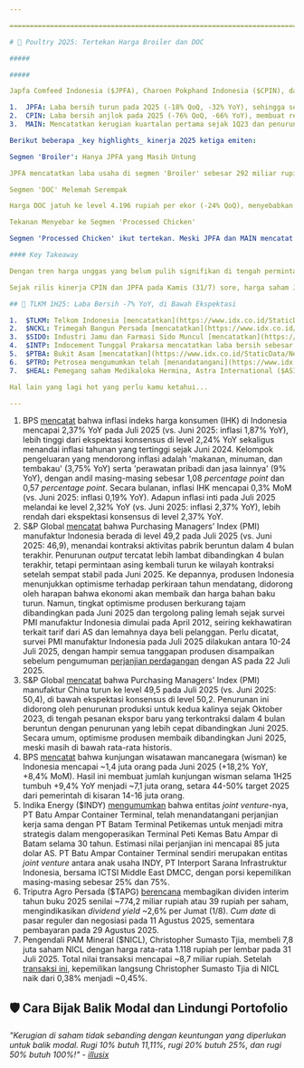 ```yaml
---

==================================================================================================================================================================================================================================

# 🐔 Poultry 2Q25: Tertekan Harga Broiler dan DOC

#####

##### 

Japfa Comfeed Indonesia ($JPFA), Charoen Pokphand Indonesia ($CPIN), dan Malindo Feedmill ($MAIN) mencatatkan kinerja yang tertekan selama 2Q25, seiring penurunan tajam harga ayam broiler dan DOC di tengah permintaan yang belum pulih. JPFA menjadi yang paling unggul pada kuartal ini, sementara CPIN dan MAIN mengalami koreksi signifikan, bahkan mencatatkan kerugian operasional di beberapa lini. Hasil ini sejalan dengan _[outlook](https://stockbit.com/post/18469022)_ [kami sebelumnya](https://stockbit.com/post/18469022), bahwa ketiadaan musim _festive_ (Lebaran) dan efek historis bulan Suro berpotensi menekan harga unggas.

1.  JPFA: Laba bersih turun pada 2Q25 (-18% QoQ, -32% YoY), sehingga selama 1H25 turun -16% YoY dan di bawah ekspektasi (43%/40% dari estimasi 2025F Stockbit/Konsensus).
2.  CPIN: Laba bersih anjlok pada 2Q25 (-76% QoQ, -66% YoY), membuat realisasi selama 1H25 tumbuh +7% YoY dan di bawah ekspektasi (42%/45% dari estimasi 2025F Stockbit/Konsensus).
3.  MAIN: Mencatatkan kerugian kuartalan pertama sejak 1Q23 dan penurunan laba bersih -91% YoY pada 1H25.

Berikut beberapa _key highlights_ kinerja 2Q25 ketiga emiten:

Segmen 'Broiler': Hanya JPFA yang Masih Untung

JPFA mencatatkan laba usaha di segmen 'Broiler' sebesar 292 miliar rupiah pada 2Q25 (+14% QoQ), meski harga broiler anjlok ke level 16.326 rupiah per kg (-15% QoQ). Sementara itu, CPIN - yang secara historis paling kuat - justru mencatatkan rugi usaha 130 miliar rupiah, sedangkan MAIN mencatat rugi 77 miliar rupiah.

Segmen 'DOC' Melemah Serempak

Harga DOC jatuh ke level 4.196 rupiah per ekor (-24% QoQ), menyebabkan ketiga emiten mencatatkan rugi usaha di segmen ini pada 2Q25. JPFA masih yang paling _resilient_ dengan rugi 13 miliar rupiah, diikuti oleh MAIN dengan rugi 45 miliar rupiah, sementara CPIN mengalami rugi terdalam sebesar 197 miliar rupiah.

Tekanan Menyebar ke Segmen 'Processed Chicken'

Segmen 'Processed Chicken' ikut tertekan. Meski JPFA dan MAIN mencatat pertumbuhan pendapatan secara tahunan pada 2Q25, laba usaha JPFA melemah ke level 79 miliar rupiah (-36% YoY) dan MAIN kembali rugi 12 miliar rupiah (vs. 2Q24: rugi 14 miliar rupiah). Sementara itu, CPIN mencatat penurunan pendapatan -17% QoQ dan laba usaha turun drastis ke 46 miliar rupiah, setelah sempat mencetak laba 331 miliar rupiah pada 1Q25.

#### Key Takeaway

Dengan tren harga unggas yang belum pulih signifikan di tengah permintaan yang masih cenderung lemah, kami menilai bahwa dibutuhkan akselerasi belanja pemerintah untuk mendorong permintaan dan pemulihan harga lanjutan pada 2H25. Dalam jangka menengah-panjang, implementasi program Makan Bergizi Gratis berpotensi meningkatkan permintaan secara struktural, jika melibatkan produk ayam sebagai bagian dari program tersebut.

Sejak rilis kinerja CPIN dan JPFA pada Kamis (31/7) sore, harga saham JPFA naik +5,31% dan CPIN turun -3,25% pada Jumat (1/8). Adapun MAIN - yang merilis kinerja pada Kamis (31/7) pagi - telah mengalami penurunan harga saham sebesar -8,8% hingga Jumat (1/8). _Outperformance_ harga saham JPFA dapat diatribusikan pada kinerjanya yang relatif paling _resilient_ dibandingkan _peers_. MAIN sendiri akan mengadakan _earnings call_ pada Jumat (8/8) pagi.

## 🤳 TLKM 1H25: Laba Bersih -7% YoY, di Bawah Ekspektasi

1.  $TLKM: Telkom Indonesia [mencatatkan](https://www.idx.co.id/StaticData/NewsAndAnnouncement/ANNOUNCEMENTSTOCK/From_EREP/202507/20250731192749-55843-0/FS%20Telkom%20Triwulan%20II%202025_Bahasa%20Rilis.pdf) laba bersih sebesar 5,1 triliun rupiah pada 2Q25 (\-10% YoY, -11% QoQ). Hasil ini membuat laba bersih selama 1H25 mencapai 11 triliun rupiah (\-7% YoY), di bawah ekspektasi (46% estimasi 2025F konsensus). Kinerja operasional terlihat lemah, dengan laba usaha pada 2Q25 turun menjadi 9,7 triliun rupiah (-7% YoY, -4% QoQ). Hasil ini membuat laba usaha selama 1H25 turun -8% YoY menjadi 19,9 triliun rupiah, di bawah ekspektasi (46% estimasi 2025F konsensus). Jumlah pelanggan segmen '_mobile'_ pada 2Q25 turun menjadi 158,4 juta (-0,9% YoY, -0,2% QoQ) dengan _average revenue per user_ (ARPU) segmen tersebut turun menjadi 41,2 ribu rupiah (-8% YoY, -3% QoQ). TLKM menjelaskan bahwa penurunan ini sesuai ekspektasi, sejalan dengan intensi untuk mengurangi _churn loops_ sambil mengendalikan harga paket perpanjangan (_renewal package_) dengan lebih disiplin.
2.  $NCKL: Trimegah Bangun Persada [mencatatkan](https://www.idx.co.id/StaticData/NewsAndAnnouncement/ANNOUNCEMENTSTOCK/From_EREP/202507/20250731164233-55317-0/TBP%20Financial%20Report%2030%20Juni%202025.pdf) laba bersih sebesar 2,4 triliun rupiah pada 2Q25 (+47,6% QoQ, +35,5% YoY). Hasil ini membuat laba bersih selama 1H25 mencapai 4,1 triliun rupiah (+46,2% YoY), melampaui ekspektasi (59,6% estimasi 2025F konsensus). Meski pendapatan secara kuartalan turun -2,2% QoQ, laba bersih masih dapat tumbuh seiring penurunan beban pokok pendapatan (-13,9% QoQ) dan beban usaha (-16,4% QoQ), sehingga margin laba kotor dan margin laba usaha masing-masing naik ke level 37,9% (vs 1Q25: 29,5%) dan 33,9% (vs 1Q25: 24,8%). Penurunan beban pokok pendapatan sendiri didorong oleh pergerakan nilai persediaan, yang berujung pada biaya rata-rata penjualan yang lebih rendah pada 2Q25. Selain itu, keuntungan dari entitas asosiasi juga naik +93,7% QoQ, utamanya berasal dari kenaikan bagian keuntungan dari Halmahera Persada Legend (+122% QoQ) dan PT Karunia Permai Sentosa (+788% QoQ).
3.  $SIDO: Industri Jamu dan Farmasi Sido Muncul [mencatatkan](https://www.idx.co.id/StaticData/NewsAndAnnouncement/ANNOUNCEMENTSTOCK/From_EREP/202507/20250731160509-56345-0/Penyampaian%20LK%20SIDO%2030%20Jun%202025.pdf) laba bersih sebesar 368 miliar rupiah pada 2Q25 (+69% YoY, +58% QoQ). Hasil ini membuat laba bersih selama 1H25 mencapai 600 miliar rupiah (\-1% YoY), melampaui ekspektasi (53% estimasi 2025F konsensus). Lonjakan laba bersih secara tahunan pada 2Q25 utamanya disebabkan oleh pendapatan yang pulih signifikan (+23% YoY, +32% QoQ), sehingga pendapatan selama 1H25 menjadi turun -4% YoY. Pemulihan yang kuat pada pendapatan juga mendongkrak margin laba kotor ke level 60,5% pada 2Q25 (vs. 1Q25: 52,3%; 2Q24: 56,8%). Sementara itu, _opex_ turun -18% YoY pada 2Q25 sehingga laba usaha naik +73% YoY pada 2Q25, meski laba usaha selama 1H25 masih turun -4% YoY akibat terbebani kinerja pada 1Q25 yang lemah.
4.  $INTP: Indocement Tunggal Prakarsa mencatatkan laba bersih sebesar 284 miliar rupiah pada 2Q25 (+44% YoY, +35% QoQ). Hasil ini membuat laba bersih selama 1H25 mencapai 495 miliar rupiah (+14% YoY), relatif sejalan dengan ekspektasi (26% estimasi 2025F konsensus vs. rata-rata 2 tahun terakhir: 29% realisasi tahunan). Margin laba kotor tumbuh +250 bps/+90 bps YoY pada 2Q25/1H25, seiring kenaikan harga jual rata-rata sebesar +2% YoY. Dalam _earnings call_ pada Jumat (1/8), manajemen INTP menjelaskan bahwa kenaikan harga jual didorong oleh meningkatnya proporsi semen kantong (_bag_) dalam _product mix_. Namun, perseroan belum berencana untuk melakukan penyesuaian harga jual secara agresif. Kinerja margin laba kotor turut didukung oleh beban pokok pendapatan per ton yang turun -4% YoY pada 2Q25, meski _flat_ selama 1H25. _Opex_ relatif stabil pada 2Q25, sehingga selama 1H25 turun -2% YoY. Pendapatan cenderung stagnan pada 2Q25 (+0,4% YoY) dan 1H25 (\-1% YoY) seiring volume penjualan yang _flat_ pada 2Q25 (+1% YoY) dan menurun selama 1H25 (-3% YoY).
5.  $PTBA: Bukit Asam [mencatatkan](https://www.idx.co.id/StaticData/NewsAndAnnouncement/ANNOUNCEMENTSTOCK/From_EREP/202507/20250731130515-55999-0/LK%20Konsolidasian%20Interim%2030%20Juni%202025.pdf) laba bersih sebesar 442 miliar rupiah pada 2Q25 (+12,8% QoQ, \-64,4% YoY). Hasil ini membuat laba bersih selama 1H25 mencapai 833 miliar rupiah (\-59% YoY), di bawah ekspektasi (22,8% estimasi 2025F konsensus). Peningkatan laba bersih secara kuartalan pada 2Q25 disebabkan oleh peningkatan pendapatan (+5,4% QoQ) dan kenaikan margin laba usaha ke level 4,8% (vs. 1Q25: 3,5%). PTBA juga mencatatkan peningkatan margin laba kotor dan laba usaha seiring peningkatan beban pokok pendapatan (+4,3% QoQ) yang lebih moderat serta penurunan beban usaha (-0,7% QoQ).
6.  $PTRO: Petrosea mengumumkan telah [menandatangani](https://www.idx.co.id/StaticData/NewsAndAnnouncement/ANNOUNCEMENTSTOCK/From_EREP/202508/e1379d9625_08bb572baf.pdf) perjanjian bersyarat untuk mengakuisisi seluruh saham HBS PNG Limited, perusahaan asal Papua Nugini yang bergerak di bidang jasa pertambangan dan konstruksi serta alat berat, dengan total nilai transaksi sebesar 25,8 juta dolar AS. PTRO menjelaskan bahwa akuisisi ini merupakan bagian dari strategi pengembangan usaha perseroan ke luar negeri dan diversifikasi ke sektor mineral emas.
7.  $HEAL: Pemegang saham Medikaloka Hermina, Astra International ($ASII), membeli ~313 juta saham HEAL dengan harga rata-rata 1.572 rupiah per lembar pada 25-31 Juli 2025. Total nilai transaksi mencapai ~493 miliar rupiah dan dilakukan melalui anak usahanya, PT Astra Healthcare Indonesia. Setelah [transaksi ini](https://www.idx.co.id/StaticData/NewsAndAnnouncement/ANNOUNCEMENTSTOCK/From_EREP/202508/d51afa9315_c8db969a70.pdf), kepemilikan langsung dan tidak langsung Astra di HEAL naik dari ~7,96% menjadi ~10%.

Hal lain yang lagi hot yang perlu kamu ketahui...

---
```


1.  BPS [mencatat](https://www.bps.go.id/id/pressrelease/2025/08/01/2450/inflasi-year-on-year--y-on-y--pada-juli-2025-sebesar-2-37-persen-.html) bahwa inflasi indeks harga konsumen (IHK) di Indonesia mencapai 2,37% YoY pada Juli 2025 (vs. Juni 2025: inflasi 1,87% YoY), lebih tinggi dari ekspektasi konsensus di level 2,24% YoY sekaligus menandai inflasi tahunan yang tertinggi sejak Juni 2024. Kelompok pengeluaran yang mendorong inflasi adalah 'makanan, minuman, dan tembakau' (3,75% YoY) serta 'perawatan pribadi dan jasa lainnya' (9% YoY), dengan andil masing-masing sebesar 1,08 _percentage point_ dan 0,57 _percentage point_. Secara bulanan, inflasi IHK mencapai 0,3% MoM (vs. Juni 2025: inflasi 0,19% YoY). Adapun inflasi inti pada Juli 2025 melandai ke level 2,32% YoY (vs. Juni 2025: inflasi 2,37% YoY), lebih rendah dari ekspektasi konsensus di level 2,37% YoY.
2.  S&P Global [mencatat](https://www.pmi.spglobal.com/Public/Home/PressRelease/1869dae7522c447c83632bac5bdfaeaf) bahwa Purchasing Managers' Index (PMI) manufaktur Indonesia berada di level 49,2 pada Juli 2025 (vs. Juni 2025: 46,9), menandai kontraksi aktivitas pabrik beruntun dalam 4 bulan terakhir. Penurunan _output_ tercatat lebih lambat dibandingkan 4 bulan terakhir, tetapi permintaan asing kembali turun ke wilayah kontraksi setelah sempat stabil pada Juni 2025. Ke depannya, produsen Indonesia menunjukkan optimisme terhadap perkiraan tahun mendatang, didorong oleh harapan bahwa ekonomi akan membaik dan harga bahan baku turun. Namun, tingkat optimisme produsen berkurang tajam dibandingkan pada Juni 2025 dan tergolong paling lemah sejak survei PMI manufaktur Indonesia dimulai pada April 2012, seiring kekhawatiran terkait tarif dari AS dan lemahnya daya beli pelanggan. Perlu dicatat, survei PMI manufaktur Indonesia pada Juli 2025 dilakukan antara 10-24 Juli 2025, dengan hampir semua tanggapan produsen disampaikan sebelum pengumuman [perjanjian perdagangan](https://snips.stockbit.com/snips-terbaru/-asri-sepakati-framework-perdagangan) dengan AS pada 22 Juli 2025.
3.  S&P Global [mencatat](https://www.pmi.spglobal.com/Public/Home/PressRelease/7e7d7a1b6a374fdbafc02a0bda3c9f3b) bahwa Purchasing Managers' Index (PMI) manufaktur China turun ke level 49,5 pada Juli 2025 (vs. Juni 2025: 50,4), di bawah ekspektasi konsensus di level 50,2. Penurunan ini didorong oleh penurunan produksi untuk kedua kalinya sejak Oktober 2023, di tengah pesanan ekspor baru yang terkontraksi dalam 4 bulan beruntun dengan penurunan yang lebih cepat dibandingkan Juni 2025. Secara umum, optimisme produsen membaik dibandingkan Juni 2025, meski masih di bawah rata-rata historis.
4.  BPS [mencatat](https://www.bps.go.id/id/pressrelease/2025/08/01/2449/pada-juni-2025--wisman-mencapai-1-42-juta-kunjungan--naik-18-20-persen---wisnus-105-12-juta-perjalanan--naik-25-93-persen---wisnas-727-56-ribu-perjalanan--dan-tpk-hotel-bintang-mencapai-49-98persen--turun-4-71-poin--.html) bahwa kunjungan wisatawan mancanegara (wisman) ke Indonesia mencapai ~1,4 juta orang pada Juni 2025 (+18,2% YoY, +8,4% MoM). Hasil ini membuat jumlah kunjungan wisman selama 1H25 tumbuh +9,4% YoY menjadi ~7,1 juta orang, setara 44-50% target 2025 dari pemerintah di kisaran 14-16 juta orang.
5.  Indika Energy ($INDY) [mengumumkan](https://www.idx.co.id/StaticData/NewsAndAnnouncement/ANNOUNCEMENTSTOCK/From_EREP/202508/9e3254099c_9de4473b57.pdf) bahwa entitas _joint venture_-nya, PT Batu Ampar Container Terminal, telah menandatangani perjanjian kerja sama dengan PT Batam Terminal Petikemas untuk menjadi mitra strategis dalam mengoperasikan Terminal Peti Kemas Batu Ampar di Batam selama 30 tahun. Estimasi nilai perjanjian ini mencapai 85 juta dolar AS. PT Batu Ampar Container Terminal sendiri merupakan entitas _joint venture_ antara anak usaha INDY, PT Interport Sarana Infrastruktur Indonesia, bersama ICTSI Middle East DMCC, dengan porsi kepemilikan masing-masing sebesar 25% dan 75%.
6.  Triputra Agro Persada ($TAPG) [berencana](https://www.idx.co.id/StaticData/NewsAndAnnouncement/ANNOUNCEMENTSTOCK/From_EREP/202508/d5de4d0266_a80dddc4c4.pdf) membagikan dividen interim tahun buku 2025 senilai ~774,2 miliar rupiah atau 39 rupiah per saham, mengindikasikan _dividend yield_ ~2,6% per Jumat (1/8). _Cum date_ di pasar reguler dan negosiasi pada 11 Agustus 2025, sementara pembayaran pada 29 Agustus 2025.
7.  Pengendali PAM Mineral ($NICL), Christopher Sumasto Tjia, membeli 7,8 juta saham NICL dengan harga rata-rata 1.118 rupiah per lembar pada 31 Juli 2025. Total nilai transaksi mencapai ~8,7 miliar rupiah. Setelah [transaksi ini](https://www.idx.co.id/StaticData/NewsAndAnnouncement/ANNOUNCEMENTSTOCK/From_EREP/202508/9a8a26af24_f810e601d4.pdf), kepemilikan langsung Christopher Sumasto Tjia di NICL naik dari 0,38% menjadi ~0,45%.

## 🛡️ Cara Bijak Balik Modal dan Lindungi Portofolio

###### _"Kerugian di saham tidak sebanding dengan keuntungan yang diperlukan untuk balik modal. Rugi 10% butuh 11,11%, rugi 20% butuh 25%, dan rugi 50% butuh 100%!" -_ _[illusix](https://stockbit.com/illusix)_

#####

